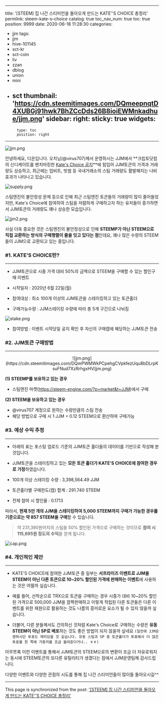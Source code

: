 
---
title: '[STEEM] 집 나간 스티미언을 돌아오게 만드는 KATE''S CHOICE 총정리'
permlink: steem-kate-s-choice
catalog: true
toc_nav_num: true
toc: true
position: 9999
date: 2020-06-18 11:28:30
categories:
- jjm
tags:
- jjm
- hive-101145
- sct-kr
- sct-coin
- liv
- zzan
- dblog
- union
- mini
- sct
thumbnail: 'https://cdn.steemitimages.com/DQmeepnqtD4XUBGj91hwk7BhZCcDds26B8ioiEWMnkadhue/jjm.png'
sidebar:
    right:
        sticky: true
widgets:
    -
        type: toc
        position: right
---


![jjm.png](https://cdn.steemitimages.com/DQmeepnqtD4XUBGj91hwk7BhZCcDds26B8ioiEWMnkadhue/jjm.png)

안녕하세요, 디온입니다. 오치님(@virus707)께서 운영하시는 JJM에서 **크립토닷컴의 신디케이트를 벤치마킹한 [Kate's Choice 공지](https://steempeak.com/jjm/@virus707/jjm-kate-s-choice)**에 힘입어 JJM토큰의 가격과 거래량도 상승하고, 최근에는 업비트, 빗썸 등 국내거래소의 스팀 거래량도 활발해지는 나비효과가 나타나고 있습니다.

![supply.png](https://cdn.steemitimages.com/DQmYUuMsfjK5Ap8DxijmFN6dNibUhwoWuehfvgzVpr9Prja/supply.png) 

스팀엔진의 불안정성 문제 등으로 인해 최근 스팀엔진 토큰들의 거래량이 많이 줄어들었지만, Kate's Choice에 참여하여 스팀을 저렴하게 구매하고자 하는 유저들이 증가하면서 JJM토큰의 거래량도 꽤나 상승한 모습입니다. 


![jjm2.png](https://cdn.steemitimages.com/DQmRdRhekHsp7N76BrQfgVFHYHzr2g6hw9up8hDMiLwv5aP/jjm2.png)

사실 더욱 중요한 것은 스팀엔진의 불안정성으로 인해 **STEEMP가 아닌 STEEM으로 직접 교환하는 방식의 구매행렬이 줄을 잇고 있다는 점**인데요, 꽤나 많은 수량의 STEEM들이 JJM으로 교환되고 있는 중입니다. 

### #1. KATE'S CHOICE란?
---

- JJM토큰으로 시중 가격 대비 50%의 금액으로 STEEM을 구매할 수 있는 할인구매 이벤트

- 시작일자 : 2020년 6월 22일(월)

- 참여대상 : 최소 100개 이상의 JJM토큰을 스테이킹하고 있는 토큰홀더

- 구매가능수량 : JJM스테이킹 수량에 따라 총 5개 구간으로 나눠짐

![stake.png](https://cdn.steemitimages.com/DQmbqZv4hiZmGxJqc9VzL517VJ3FYVKbkaRva5iBK3RUKti/stake.png)

- 참여방법 : 이벤트 시작당일 공지 확인 후 자신의 구매캡에 해당하는 JJM토큰 전송


### #2. JJM토큰 구매방법
---
<center>![jjm.png](https://cdn.steemitimages.com/DQmPWMWkPCpehgCVpkfezUqu8bDLrpKsuFNud7XzRrhgxHV/jjm.png)</center>

**(1) STEEMP를 보유하고 있는 경우**

- 스팀엔진 마켓(https://steem-engine.com/?p=market&t=JJM)에서 구매

**(2) STEEM을 보유하고 있는 경우**

- @virus707 계정으로 원하는 수량만큼의 스팀 전송
- 해당 방법으로 구매 시 1 JJM = 0.12 STEEM으로 환산하여 구매가능

### #3. 예상 수익 추정
---

- 아래의 표는 포스팅 업로드 기준의 JJM토큰 홀더들의 데이터를 기반으로 작성해 본 것입니다.
- JJM토큰을 스테이킹하고 있는 **모든 토큰 홀더가 KATE'S CHOICE에 참여한 경우로 가정**하였습니다.


- 100개 이상 스테이킹 수량 : 3,398,564.49 JJM
- 토큰홀더별 구매한도(캡) 합계 : 291.740 STEEM
- 전체 참여 시 할인율 : 0.1713

따라서, **현재 5만 개의 JJM을 스테이킹하여 5,000 STEEM까지 구매가 가능한 경우를 기준으로는 약 857 STEEM을 구매**할 수 있습니다. 

> 약 231,390원어치의 스팀을 50% 할인된 가격으로 구매하는 것이므로 **참여 시 115,695원 정도의 수익**을 얻게 됩니다.



![cap.png](https://cdn.steemitimages.com/DQmWRW2Y8w2dfUyyL1sVF8FHVjiMz3mByM2AC2tPfPSoGZh/cap.png)


### #4. 개인적인 제안
---

- KATE'S CHOICE에 참여한 JJM토큰 중 일부는 **서프라이즈 이벤트로 JJM을 STEEM이 아닌 다른 토큰으로 10~20% 할인된 가격에 판매하는 이벤트**에 사용하는 것은 어떨까 싶습니다.

- 예를 들어, 선착순으로 TRX으로 토큰을 구매하는 경우 시중가 대비 10~20% 할인된 가격으로 500,000 JJM을 깜짝판매하고 이렇게 적립된 다른 토큰들은 다른 이벤트를 위한 재원으로 활용하는 것도 나름의 흥미로운 요소가 될 수 있지 않을까 싶습니다.

- 더불어, 다른 분들께서도 건의하신 것처럼 Kate's Choice로 구매하는 수량은 **유동 STEEM이 아닌 SP로 배포**하는 것도 좋은 방법이 되지 않을까 싶네요 `(일전에 JJM운영하시던 투표도 재미있을 것 같습니다. 유동 스팀과 SP 중 토큰홀더가 투표해서 더 많은 투표를 한 쪽에 가중치를 조금 올려준다거나.. ㅎㅎ)` 

아무쪼록 이런 이벤트를 통해서 JJM토큰의 STEEM으로의 변환이 조금 더 자유로워지는 동시에 STEEM토큰의 또다른 유틸리티가 생겼다는 점에서 JJM운영팀께 감사드립니다. 

다양한 이벤트와 다양한 관점의 시도를 통해 집 나간 스티미언들이 많이들 돌아오시길^^

- - -

This page is synchronized from the post: ['[STEEM] 집 나간 스티미언을 돌아오게 만드는 KATE''S CHOICE 총정리'](https://steemit.com/@donekim/steem-kate-s-choice)
